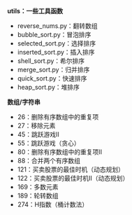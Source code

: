 

**utils：一些工具函数**

- reverse_nums.py：翻转数组
- bubble_sort.py：冒泡排序
- selected_sort.py：选择排序
- inserted_sort.py：插入排序
- shell_sort.py：希尔排序
- merge_sort.py：归并排序
- quick_sort.py：快速排序
- heap_sort.py：堆排序


**数组/字符串**

- 26：删除有序数组中的重复项
- 27：移除元素
- 45：跳跃游戏II
- 55：跳跃游戏（贪心）
- 80：删除有序数组中的重复项II
- 88：合并两个有序数组
- 121：买卖股票的最佳时机（动态规划）
- 122：买卖股票的最佳时机II（动态规划）
- 169：多数元素
- 189：轮转数组
- 274：H指数（桶计数法）